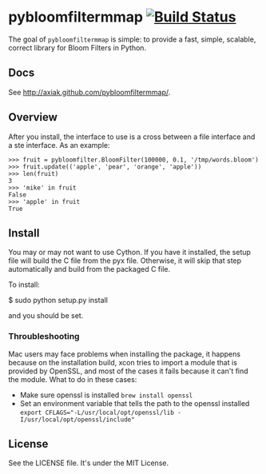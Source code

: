 # pybloomfiltermmap [![Build Status](https://secure.travis-ci.org/axiak/pybloomfiltermmap.png?branch=master)](http://travis-ci.org/axiak/pybloomfiltermmap)

The goal of `pybloomfiltermmap` is simple: to provide a fast, simple, scalable,
correct library for Bloom Filters in Python.

## Docs

See <http://axiak.github.com/pybloomfiltermmap/>.

## Overview

After you install, the interface to use is a cross between a file
interface and a ste interface. As an example:

    >>> fruit = pybloomfilter.BloomFilter(100000, 0.1, '/tmp/words.bloom')
    >>> fruit.update(('apple', 'pear', 'orange', 'apple'))
    >>> len(fruit)
    3
    >>> 'mike' in fruit
    False
    >>> 'apple' in fruit
    True

## Install

You may or may not want to use Cython. If you have it installed, the
setup file will build the C file from the pyx file. Otherwise, it will
skip that step automatically and build from the packaged C file.

To install:

   $ sudo python setup.py install

and you should be set.

### Throubleshooting

Mac users may face problems when installing the package, it happens because on the installation build, xcon tries to import a module that is provided by OpenSSL, and most of the cases it fails because it can't find the module.
What to do in these cases:
 - Make sure openssl is installed `brew install openssl`
 - Set an environment variable that tells the path to the openssl installed `export CFLAGS="-L/usr/local/opt/openssl/lib -I/usr/local/opt/openssl/include"`

## License

See the LICENSE file. It's under the MIT License.
